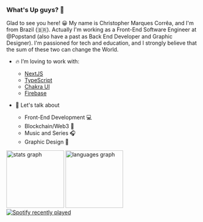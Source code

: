 ### What's Up guys? 👋

Glad to see you here! 😀
My name is Christopher Marques Corrêa, and I'm from Brazil (🇧🇷). Actually I'm working as a Front-End Software Engineer at @Popstand (also have a past as Back End Developer and Graphic Designer). I'm passioned for tech and education, and I strongly believe that the sum of these two can change the World.

* 🔥 I’m loving to work with:
    - [NextJS](https://nextjs.org)
    - [TypeScript](https://www.typescriptlang.org)
    - [Chakra UI](https://chakra-ui.com)
    - [Firebase](https://firebase.google.com/)
    
* 💬 Let's talk about
    - Front-End Development 💻
    - Blockchain/Web3 👾
    - Music and Series 🎧
    - Graphic Design 🎨

<div align="left">
  <img src="https://github-readme-stats.vercel.app/api?hide_title=false&hide_rank=false&show_icons=true&include_all_commits=true&count_private=true&disable_animations=false&theme=merko&locale=en&hide_border=false&username=ChristopherMarques" height="150" alt="stats graph"  />
  <img src="https://github-readme-stats.vercel.app/api/top-langs?locale=en&hide_title=false&layout=compact&card_width=320&langs_count=5&theme=merko&hide_border=false&username=ChristopherMarques" height="150" alt="languages graph"  />
</div>


<div align="left">
  <a href="https://open.spotify.com/user/22ierpbvtzfd7mnyqkhvzz2di">
    <img src="https://spotify-recently-played-readme.vercel.app/api?user=22ierpbvtzfd7mnyqkhvzz2di&count=5" alt="Spotify recently played"  />
  </a>
</div>


<!--
**ChristopherMarques/ChristopherMarques** is a ✨ _special_ ✨ repository because its `README.md` (this file) appears on your GitHub profile.

Here are some ideas to get you started:

- 🔭 I’m currently working on ...
- 🌱 I’m currently learning ...
- 👯 I’m looking to collaborate on ...
- 🤔 I’m looking for help with ...
- 💬 Ask me about ...
- 📫 How to reach me: ...
- 😄 Pronouns: ...
- ⚡ Fun fact: ...
-->
